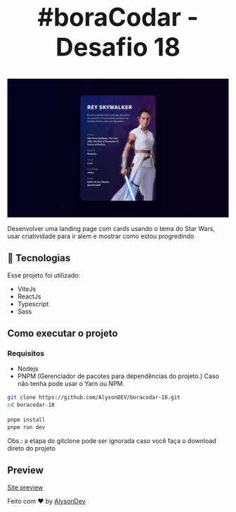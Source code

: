 # <strong><h1 align="center">#boraCodar - Desafio 18</h1></strong>

![Preview Projeto](.github/boracodar18.png)

Desenvolver uma landing page com cards usando o tema do Star Wars, usar criatividade para ir alem e mostrar como estou progredindo

## :rocket: Tecnologias 

Esse projeto foi utilizado:

- ViteJs
- ReactJs
- Typescript
- Sass

## Como executar o projeto

### Requisitos

- Nodejs
- PNPM (Gerenciador de pacotes para dependências do projeto.) Caso não tenha pode usar o Yarn ou NPM.

```bash
git clone https://github.com/AlysonDEV/boracodar-18.git
cd boracodar-18

pnpm install
pnpm run dev
```

Obs.: a etapa do gitclone pode ser ignorada caso você faça o download direto do projeto

## Preview

[Site preview](https://boracodar-18.vercel.app/)

Feito com ♥ by [AlysonDev](https://github.com/AlysonDEV)
